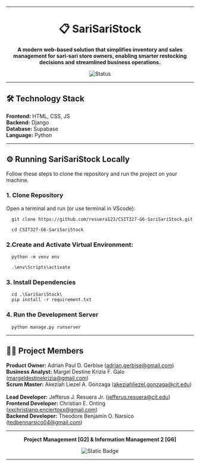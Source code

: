 <hr>

<h1 align="center">📋 SariSariStock </h1>
 
<div align="center">
  
**A modern web-based solution that simplifies inventory and sales management for sari-sari store owners, enabling smarter restocking decisions and streamlined business operations.**

![Status](https://img.shields.io/badge/Status-In%20Development-orange?style=flat-square) 

</div>

<hr>

## 🛠️ Technology Stack

**Frontend:** HTML, CSS, JS <br>
**Backend:** Django <br>
**Database:** Supabase <br>
**Language:** Python <br>

<hr>

## ⚙️ Running SariSariStock Locally

Follow these steps to clone the repository and run the project on your machine.

### 1. Clone Repository

Open a terminal and run (or use terminal in VScode):
```
  git clone https://github.com/resuera123/CSIT327-G6-SariSariStock.git

  cd CSIT327-G6-SariSariStock
```
### 2.Create and Activate  Virtual Environment:
```
  python -m venv env

  .\env\Scripts\activate
```
### 3. Install Dependencies
```
  cd .\SariSariStock\
  pip install -r requirement.txt
```
### 4. Run the Development Server
```
  python manage.py runserver
```

<hr>

## 🧑‍💻 Project Members

**Product Owner:** Adrian Paul D. Gerbise (adrian.gerbise@gmail.com) <br>
**Business Analyst:** Margel Destine Krizia F. Galo (margeldestinekrizia@gmail.com) <br>
**Scrum Master:** Akeziah Liezel A. Gonzaga (akeziahliezel.gonzaga@cit.edu) <br><br>
**Lead Developer:** Jefferus J. Resuera Jr. (jefferus.resuera@cit.edu) <br>
**Frontend Developer:** Christian E. Onting (xxchristianq.enciertoxx@gmail.com) <br>
**Backend Developer:** Theodore Benjamin O. Narsico (tedbennarsico04@gmail.com) <br> <hr>

<div align="center">

  **Project Management [G2] & Information Management 2 [G6]** <br>
  
  ![Static Badge](https://img.shields.io/badge/Group8-SariSariStock-maroon) 
  
</div>

<hr>






